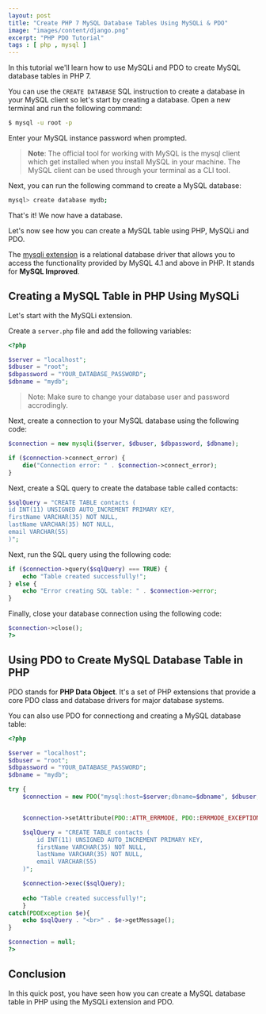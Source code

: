 ```yaml
---
layout: post
title: "Create PHP 7 MySQL Database Tables Using MySQLi & PDO"
image: "images/content/django.png"
excerpt: "PHP PDO Tutorial" 
tags : [ php , mysql ]
---
```


In this tutorial we'll learn how to use MySQLi and PDO to create MySQL database tables in PHP 7.

You can use the `CREATE DATABASE` SQL instruction to create a database in your MySQL client so let's start by creating a database. Open a new terminal and run the following command:

```bash
$ mysql -u root -p
```

Enter your MySQL instance password when prompted.

> **Note**: The official tool for working with MySQL is the mysql client which get installed when you install MySQL in your machine. The MySQL client can be used through your terminal as a CLI tool.

Next, you can run the following command to create a MySQL database:

```bash
mysql> create database mydb;
```

That's it! We now have a database.

Let's now see how you can create a MySQL table using PHP, MySQLi and PDO.

The [mysqli extension](https://www.php.net/manual/en/book.mysqli.php) is a relational database driver that allows you to access the functionality provided by MySQL 4.1 and above in PHP. It stands for **MySQL Improved**.

## Creating a MySQL Table in PHP Using MySQLi

Let's start with the MySQLi extension.

Create a `server.php` file and add the following variables:

```php
<?php

$server = "localhost";
$dbuser = "root";
$dbpassword = "YOUR_DATABASE_PASSWORD";
$dbname = "mydb";
```

> Note: Make sure to change your database user and password accrodingly.

Next, create a connection to your MySQL database using the following code:

```php
$connection = new mysqli($server, $dbuser, $dbpassword, $dbname);

if ($connection->connect_error) {
    die("Connection error: " . $connection->connect_error);
}
```

Next, create a SQL query to create the database table called contacts:

```php
$sqlQuery = "CREATE TABLE contacts (
id INT(11) UNSIGNED AUTO_INCREMENT PRIMARY KEY, 
firstName VARCHAR(35) NOT NULL,
lastName VARCHAR(35) NOT NULL,
email VARCHAR(55)
)";
```

Next, run the SQL query using the following code:

```php
if ($connection->query($sqlQuery) === TRUE) {
    echo "Table created successfully!";
} else {
    echo "Error creating SQL table: " . $connection->error;
}
```

Finally, close your database connection using the following code:

```php
$connection->close();
?>
```

## Using PDO to Create MySQL Database Table in PHP

PDO stands for **PHP Data Object**. It's a set of PHP extensions that provide a core PDO class and database drivers for major database systems. 

You can also use PDO for connectiong and creating a MySQL database table:


```php
<?php

$server = "localhost";
$dbuser = "root";
$dbpassword = "YOUR_DATABASE_PASSWORD";
$dbname = "mydb";

try {
    $connection = new PDO("mysql:host=$server;dbname=$dbname", $dbuser, $dbpassword);


    $connection->setAttribute(PDO::ATTR_ERRMODE, PDO::ERRMODE_EXCEPTION);

    $sqlQuery = "CREATE TABLE contacts (
        id INT(11) UNSIGNED AUTO_INCREMENT PRIMARY KEY, 
        firstName VARCHAR(35) NOT NULL,
        lastName VARCHAR(35) NOT NULL,
        email VARCHAR(55)
    )";

    $connection->exec($sqlQuery);
    
    echo "Table created successfully!";
    }
catch(PDOException $e){
    echo $sqlQuery . "<br>" . $e->getMessage();
}

$connection = null;
?>
```


## Conclusion

In this quick post, you have seen how you can create a MySQL database table in PHP using the MySQLi extension and PDO.
